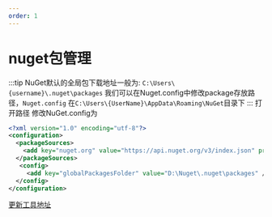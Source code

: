 ```yaml
---
order: 1
---
```

# nuget包管理

:::tip
NuGet默认的全局包下载地址一般为: `C:\Users\{username}\.nuget\packages`
我们可以在Nuget.config中修改package存放路径，`Nuget.config` 在`C:\Users\{UserName}\AppData\Roaming\NuGet`目录下
:::
打开路径
修改NuGet.config为

```xml
<?xml version="1.0" encoding="utf-8"?>
<configuration>
  <packageSources>
    <add key="nuget.org" value="https://api.nuget.org/v3/index.json" protocolVersion="3" />
  </packageSources>
   <config>
     <add key="globalPackagesFolder" value="D:\Nuget\.nuget\packages" />
  </config>
</configuration>
```

[更新工具地址](<https://docs.microsoft.com/zh-cn/dotnet/core/porting/upgrade-assistant-winforms-framework>)
